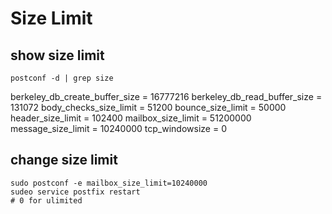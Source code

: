 # Size Limit

## show size limit
```
postconf -d | grep size
```
berkeley_db_create_buffer_size = 16777216
berkeley_db_read_buffer_size = 131072
body_checks_size_limit = 51200
bounce_size_limit = 50000
header_size_limit = 102400
mailbox_size_limit = 51200000
message_size_limit = 10240000
tcp_windowsize = 0

## change size limit
```
sudo postconf -e mailbox_size_limit=10240000
sudeo service postfix restart
# 0 for ulimited
```
